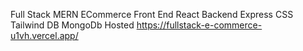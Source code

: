 Full Stack MERN ECommerce 
Front End React
Backend Express
CSS Tailwind
DB  MongoDb
Hosted https://fullstack-e-commerce-u1vh.vercel.app/
